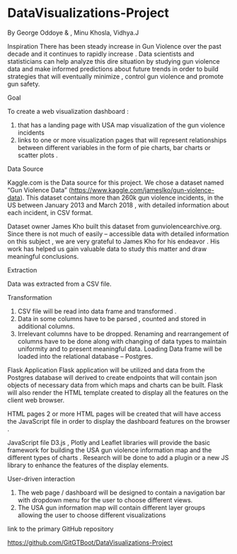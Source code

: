 # DataVisualizations-Project

By George Oddoye & , Minu Khosla, Vidhya.J

Inspiration
There has been steady increase in  Gun Violence over the past decade and it continues to rapidly increase . Data scientists and statisticians can help analyze this dire situation by studying gun violence data and make informed predictions about future trends in order to build strategies that will eventually minimize , control gun violence and promote gun safety.

Goal 

To create a  web visualization dashboard :
1)	that has a landing page with  USA map visualization of the gun violence incidents
2)	 links to one or more visualization pages that will represent relationships between different variables in the form of pie charts, bar charts or scatter plots .

Data Source

Kaggle.com is the Data source for this project. We chose a dataset named  “Gun Violence Data” (https://www.kaggle.com/jameslko/gun-violence-data). This dataset contains more than 260k gun violence incidents, in the US between January 2013 and March 2018 , with detailed information about each incident, in CSV format.

Dataset owner James Kho built this dataset from gunviolencearchive.org. Since there is not much of easily – accessible data with detailed information on this subject , we are very grateful to James Kho for his endeavor . His work has helped us gain valuable data to study this matter and draw meaningful conclusions.

Extraction

Data was extracted from  a CSV file.

Transformation
1)	CSV file will be read into data frame and transformed .
2)	 Data in some columns have to be parsed , counted and stored in additional columns.
3)	Irrelevant columns  have to be dropped.  Renaming and rearrangement of columns have to be done along with changing of data types to maintain uniformity and to present meaningful data.
  Loading
Data frame  will be loaded into the relational database – Postgres.


Flask Application 
Flask application will be utilized and data from the Postgres database will derived to create endpoints that will contain json objects of necessary data from which maps and charts can be built.
Flask will also render the HTML template created to display all the features on the client web browser.

HTML pages
2 or more HTML pages will be created that will have access the JavaScript file in order to  display  the dashboard features on the browser . 

JavaScript file 
D3.js , Plotly and Leaflet libraries will provide the basic framework for building the USA gun violence information map and the different types of charts . 
Research will be done to add a plugin or a new JS library to enhance the features of the display elements. 


User-driven interaction  

1)	The web page / dashboard will be designed to contain a navigation bar with dropdown menu for the user to choose different views.
2)	The USA gun information map will contain different layer groups allowing the user to choose different visualizations





 link to the primary GitHub repository   

https://github.com/GitGTBoot/DataVisualizations-Project
